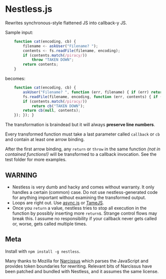 # Nestless.js

Rewrites synchronous-style flattened JS into callback-y JS.

Sample input:

```js
    function cat(encoding, cb) {
        filename <- askUser("Filename? ");
        contents <- fs.readFile(filename, encoding);
        if (contents.match(/piracy/))
            throw "TAKEN DOWN";
        return contents;
    }
```

becomes:

```js
    function cat(encoding, cb) {
        askUser("Filename? ", function (err, filename) { if (err) return cb(err);
        fs.readFile(filename, encoding, function (err, contents) { if (err) return cb(err);
        if (contents.match(/piracy/))
            return cb("TAKEN DOWN");
        return cb(null, contents);
    }); }); }
```

The transformation is braindead but it will always **preserve line numbers**.

Every transformed function must take a last parameter called `callback` or `cb` and contain at least one arrow binding.

After the first arrow binding, any `return` or `throw` in the same function *(not in contained functions!)* will be transformed to a callback invocation.
See the test folder for more examples.

## WARNING

* Nestless is very dumb and hacky and comes without warranty.
  It only handles a certain (common) case.
  Do not use nestless-generated code for anything important without examining the transformed output.
* Loops are right out.
  Use [async.js](https://github.com/caolan/async) or [TameJS](http://tamejs.org/).
* Once you `return` a value, nestless tries to stop all execution in the function by possibly inserting more `return`s.
  Strange control flows may break this.
  I assume no responsibility if your callback never gets called or, worse, gets called multiple times.

## Meta

Install with `npm install -g nestless`.

Many thanks to Mozilla for [Narcissus](https://github.com/mozilla/narcissus/) which parses the JavaScript and provides token boundaries for rewriting. Relevant bits of Narcissus have been patched and bundled with Nestless, and it assumes the same license.
